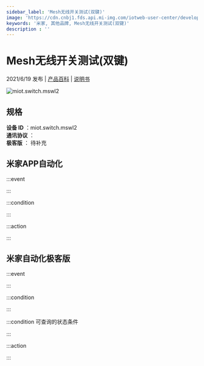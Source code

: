 ```yaml
---
sidebar_label: 'Mesh无线开关测试(双键)'
image: 'https://cdn.cnbj1.fds.api.mi-img.com/iotweb-user-center/developer_16790480285229ujiajtF.png?GalaxyAccessKeyId=AKVGLQWBOVIRQ3XLEW&Expires=9223372036854775807&Signature=0ou88Vq/ZyJdI+fIuIIL7TDFPvE='
keywords: '米家, 其他品牌, Mesh无线开关测试(双键)'
description : ''
---
```

# Mesh无线开关测试(双键)

2021/6/19 发布 | [产品百科](https://home.mi.com/webapp/content/baike/product/index.html?model=miot.switch.mswl2/) | [说明书](https://home.mi.com/views/introduction.html?model=miot.switch.mswl2&region=cn)

![miot.switch.mswl2](https://cdn.cnbj1.fds.api.mi-img.com/iotweb-user-center/developer_16790480285229ujiajtF.png?GalaxyAccessKeyId=AKVGLQWBOVIRQ3XLEW&Expires=9223372036854775807&Signature=0ou88Vq/ZyJdI+fIuIIL7TDFPvE=)

## 规格  
> 
**设备 ID** ：miot.switch.mswl2  
**通讯协议** ：  
**极客版**  ： 待补充 


## 米家APP自动化  

:::event  

:::

:::condition  

:::

:::action   

:::

## 米家自动化极客版  

:::event  

:::

:::condition  

:::

:::condition 可查询的状态条件  

:::

:::action  

:::

        
